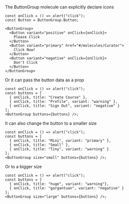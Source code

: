 The ButtonGroup molecule can explicitly declare icons

```react
const onClick = () => alert("click");
const Button = ButtonGroup.Button;

<ButtonGroup>
  <Button variant="positive" onClick={onClick}>
    Please Click
  </Button>
  <Button variant="primary" href="#/molecules/Curator">
    Click Now!
  </Button>
  <Button variant="negative" onClick={onClick}>
    Don't Click
  </Button>
</ButtonGroup>
```

Or it can pass the button data as a prop

```react
const onClick = () => alert("click");
const buttons = [
  { onClick, title: "Create Course" },
  { onClick, title: "Profile", variant: "warning" },
  { onClick, title: "Sign Out", variant: "negative" }
];
<ButtonGroup buttons={buttons} />;
```

It can also change the button to a smaller size

```react
const onClick = () => alert("click");
const buttons = [
  { onClick, title: "Mini", variant: "primary" },
  { onClick, title: "Small" },
  { onClick, title: "Tiny", variant: "warning" }
];
<ButtonGroup size="small" buttons={buttons} />;
```

Or to a bigger size

```react
const onClick = () => alert("click");
const buttons = [
  { onClick, title: "huge", variant: "warning"},
  { onClick, title: "gargantuan", variant: "negative" }
];
<ButtonGroup size="large" buttons={buttons} />;
```
